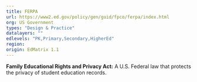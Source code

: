 ```yaml
---
title: FERPA
url: https://www2.ed.gov/policy/gen/guid/fpco/ferpa/index.html
org: US Government
types: "Design & Practice"
datalayers: ""
edlevels: "PK,Primary,Secondary,HigherEd"
region:
origin: EdMatrix 1.1
---
```

**Family Educational Rights and Privacy Act:** A U.S. Federal law that protects the privacy of student education records.
